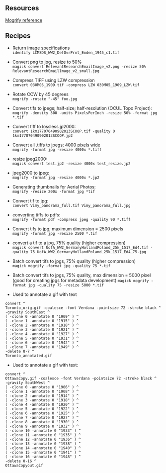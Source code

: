 ## Resources
[Mogrify reference](https://imagemagick.org/script/mogrify.php)

## Recipes

- Return image specifications  
```identify LCMSDS_WW2_DefOvrPrnt_Emden_1945_c1.tif```

- Convert png to jpg, resize to 50%  
```magick convert RelevantResearchEmailImage_v2.png -resize 50% RelevantResearchEmailImage_v2_small.jpg```

- Compress TIFF using LZW compression  
```convert 030M05_1909.tif -compress LZW 030M05_1909_LZW.tif```

- Rotate CCW by 45 degrees  
```mogrify -rotate "-45" foo.jpg```

- Convert tifs to jpegs; half-size; half-resolution (OCUL Topo Project):  
```mogrify -density 300 -units PixelsPerInch -resize 50% -format jpg *.tif```

- Convert tiff to lossless jp2000:  
```convert 1km177070490902013SCOOP.tif -quality 0 1km177070490902013SCOOP.jp2```

- Convert all .tiffs to jpegs; 4000 pixels wide  
```mogrify -format jpg -resize 4000x *.tiff```

- resize jpeg2000:  
```magick convert test.jp2 -resize 4000x test_resize.jp2```

- jpeg2000 to jpeg:  
```mogrify -format jpg -resize 4000x *.jp2```

- Generating thumbnails for Aerial Photos:  
```mogrify -resize 200x -format jpg *tif```

- Convert tif to jpg:  
```convert Vimy_panorama_full.tif Vimy_panorama_full.jpg```

- converting tiffs to pdfs:  
```mogrify -format pdf -compress jpeg -quality 90 *.tiff```

- Convert tifs to jpg; maximum dimension = 2500 pixels  
```mogrify -format jpg -resize 2500 *.tif```

- convert a tif to a jpg, 75% quality (higher compression)  
```magick convert UofA_WW2_GermanyHollandPoland_25k_1517_Ed4.tif -quality 75 UofA_WW2_GermanyHollandPoland_25k_1517_Ed4_75.jpg```

- Batch convert tifs to jpgs, 75% quality (higher compression)  
```magick mogrify -format jpg -quality 75 *.tif```

- Batch convert tifs to jpgs, 75% quality, max dimension = 5000 pixel (good for creating jpgs for metadata development)
```magick mogrify -format jpg -quality 75 -resize 5000 *.tif```

- Used to annotate a gif with text  
```
convert ^
Toronto_orig.gif -coalesce -font Verdana -pointsize 72 -stroke black ^  
-gravity SouthEast ^  
( -clone 0 -annotate 0 "1909" ) ^  
( -clone 1 -annotate 0 "1915" ) ^  
( -clone 2 -annotate 0 "1918" ) ^  
( -clone 3 -annotate 0 "1921" ) ^  
( -clone 4 -annotate 0 "1927" ) ^  
( -clone 5 -annotate 0 "1931" ) ^  
( -clone 6 -annotate 0 "1942" ) ^  
( -clone 7 -annotate 0 "1949" ) ^  
-delete 0-7 ^  
Toronto_annotated.gif
```

- Used to annotate a gif with text:  
```
convert ^
OttawaCopy.gif -coalesce -font Verdana -pointsize 72 -stroke black ^
-gravity SouthWest ^
( -clone 0 -annotate 0 "1906" ) ^
( -clone 1 -annotate 0 "1908" ) ^
( -clone 2 -annotate 0 "1914" ) ^
( -clone 3 -annotate 0 "1918" ) ^
( -clone 4 -annotate 0 "1920" ) ^
( -clone 5 -annotate 0 "1922" ) ^
( -clone 6 -annotate 0 "1925" ) ^
( -clone 7 -annotate 0 "1927" ) ^
( -clone 8 -annotate 0 "1930" ) ^
( -clone 9 -annotate 0 "1932" ) ^
( -clone 10 -annotate 0 "1933" ) ^
( -clone 11 -annotate 0 "1935" ) ^
( -clone 12 -annotate 0 "1936" ) ^
( -clone 13 -annotate 0 "1938" ) ^
( -clone 14 -annotate 0 "1940" ) ^
( -clone 15 -annotate 0 "1941" ) ^
( -clone 16 -annotate 0 "1948" ) ^
-delete 0-16 ^
OttawaCopyout.gif
```

